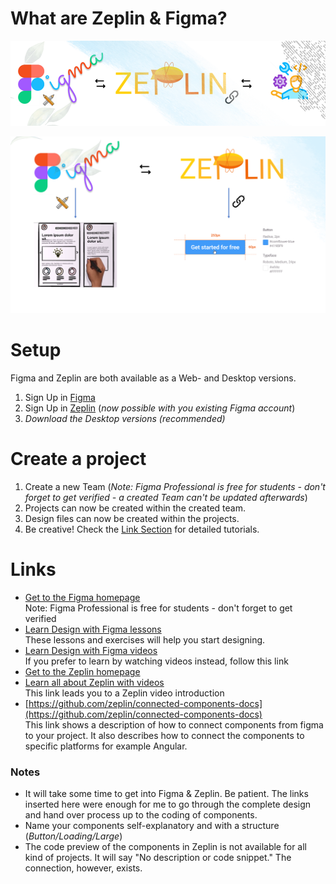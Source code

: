 # What are Zeplin & Figma?

![](files/figma&zeplin.png)

![](files/explanation.png)


# Setup
Figma and Zeplin are both available as a Web- and Desktop versions.
1. Sign Up in [Figma](https://www.figma.com/)
2. Sign Up in [Zeplin](https://zeplin.io/) (_now possible with you existing Figma account_)
3. _Download the Desktop versions (recommended)_

# Create a project
1. Create a new Team (_Note: Figma Professional is free for students - don't forget to get verified - a created Team can't be updated afterwards_)
2. Projects can now be created within the created team.
3. Design files can now be created within the projects.
4. Be creative! Check the [Link Section](#links) for detailed tutorials.

# Links
 - [Get to the Figma homepage](https://www.figma.com/)  
 Note: Figma Professional is free for students - don't forget to get verified
 - [Learn Design with Figma lessons](https://www.figma.com/resources/learn-design/)  
 These lessons and exercises will help you start designing.
 - [Learn Design with Figma videos](https://www.youtube.com/playlist?list=PLXDU_eVOJTx7QHLShNqIXL1Cgbxj7HlN4)  
If you prefer to learn by watching videos instead, follow this link
 - [Get to the Zeplin homepage](https://zeplin.io/)
 - [Learn all about Zeplin with videos](https://learnux.io/course/zeplin/welcome)  
This link leads you to a Zeplin video introduction
 - [https://github.com/zeplin/connected-components-docs](https://github.com/zeplin/connected-components-docs)  
This link shows a description of how to connect components from figma to your project.
It also describes how to connect the components to specific platforms for example Angular.  

### Notes

- It will take some time to get into Figma & Zeplin. 
Be patient. The links inserted here were enough for me 
to go through the complete design and hand over process up to 
the coding of components.
- Name your components self-explanatory and with a structure (_Button/Loading/Large_)
- The code preview of the components in Zeplin is not available 
for all kind of projects. It will say "No description or code snippet." The connection, however, exists.
